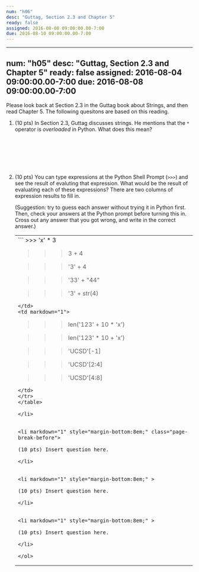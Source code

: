 ```yaml
---
num: "h06"
desc: "Guttag, Section 2.3 and Chapter 5"
ready: false
assigned: 2016-08-08 09:00:00.00-7:00
due: 2016-08-10 09:00:00.00-7:00
---
```


---
num: "h05"
desc: "Guttag, Section 2.3 and Chapter 5"
ready: false
assigned: 2016-08-04 09:00:00.00-7:00
due: 2016-08-08 09:00:00.00-7:00
---


Please look back at Section 2.3 in the Guttag book about Strings, and then read Chapter 5.
The following quesitons are based on this reading.


<ol>

<li markdown="1" style="margin-bottom:8em;">

(10 pts) In Section 2.3, Guttag discusses strings.   He mentions that the `*` operator is *overloaded* in Python.  What does this mean?

</li>


<li markdown="1" >

(10 pts) You can type expressions at the Python Shell Prompt (`>>>`) and see the result of evaluting that expression.  What would be the result of evaluating each of these expressions?      There are two columns of expression results to fill in.

(Suggestion: try to guess each answer without trying it in Python first.  Then, check your answers at the Python prompt before turning this in.  Cross out any answer that you got wrong, and write in the correct answer.)

<style>
table.two_columns { width: 100%;}
table.two_columns * td { width: 48%; }
</style>

<table class="two_columns">
<tr>
<td markdown="1">
```
>>> 'x' * 3

  
>>> 3 + 4


>>> '3' + 4


>>> '33' + "44"


>>> '3' + str(4)


```
</td>
<td markdown="1">
```
>>> len('123' + 10 * 'x')


>>> len('123' * 10  + 'x')


>>> 'UCSD'[-1]


>>> 'UCSD'[2:4]


>>> 'UCSD'[4:8]


```
</td>
</tr>
</table>

</li>


<li markdown="1" style="margin-bottom:8em;" class="page-break-before">

(10 pts) Insert question here.

</li>


<li markdown="1" style="margin-bottom:8em;" >

(10 pts) Insert question here.

</li>


<li markdown="1" style="margin-bottom:8em;" >

(10 pts) Insert question here.

</li>

</ol>
